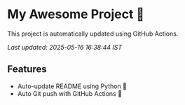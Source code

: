# My Awesome Project 🚀

This project is automatically updated using GitHub Actions.

_Last updated: 2025-05-16 16:38:44 IST_

## Features
- Auto-update README using Python 🐍
- Auto Git push with GitHub Actions 🤖

